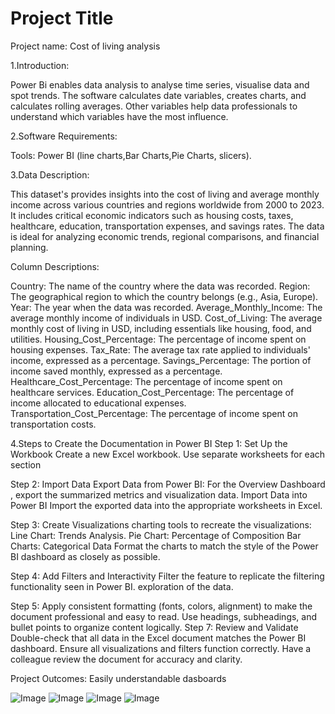 
# Project Title
Project name:
Cost of living analysis

1.Introduction:

Power Bi enables data analysis to analyse time series, visualise data and spot trends. The software calculates date variables, creates charts, and calculates rolling averages. Other variables help data professionals to understand which variables have the most influence.


2.Software Requirements:

Tools: Power BI (line charts,Bar Charts,Pie Charts, slicers).


3.Data Description:

This dataset's provides insights into the cost of living and average monthly income across various countries and regions worldwide from 2000 to 2023.
It includes critical economic indicators such as housing costs, taxes, healthcare, education, transportation expenses, and savings rates. The data is ideal for analyzing economic trends, regional comparisons, and financial planning.

Column Descriptions:

Country: The name of the country where the data was recorded.
Region: The geographical region to which the country belongs (e.g., Asia, Europe).
Year: The year when the data was recorded.
Average_Monthly_Income: The average monthly income of individuals in USD.
Cost_of_Living: The average monthly cost of living in USD, including essentials like housing, food, and utilities.
Housing_Cost_Percentage: The percentage of income spent on housing expenses.
Tax_Rate: The average tax rate applied to individuals' income, expressed as a percentage.
Savings_Percentage: The portion of income saved monthly, expressed as a percentage.
Healthcare_Cost_Percentage: The percentage of income spent on healthcare services.
Education_Cost_Percentage: The percentage of income allocated to educational expenses.
Transportation_Cost_Percentage: The percentage of income spent on transportation costs.


4.Steps to Create the Documentation in Power BI
Step 1: Set Up the Workbook
Create a new Excel workbook.
 Use separate worksheets for each section

Step 2: Import Data
Export Data from Power BI:
For the Overview Dashboard , export the summarized metrics and visualization data.
Import Data into Power BI
Import the exported data into the appropriate worksheets in Excel.

Step 3: Create Visualizations
charting tools to recreate the visualizations:
Line Chart: Trends Analysis.
Pie Chart: Percentage of Composition
Bar Charts: Categorical Data
Format the charts to match the style of the Power BI dashboard as closely as possible.

Step 4: Add Filters and Interactivity
Filter the  feature to replicate the filtering functionality seen in Power BI.
exploration of the data.

Step 5: Apply consistent formatting (fonts, colors, alignment) to make the document professional and
easy to read.
Use headings, subheadings, and bullet points to organize content logically.
Step 7: Review and Validate
Double-check that all data in the Excel document matches the Power BI dashboard.
Ensure all visualizations and filters function correctly.
Have a colleague review the document for accuracy and clarity.


Project Outcomes:
Easily understandable dasboards




![Image](https://github.com/user-attachments/assets/65024baf-4c5d-472d-88d6-0885e971a25d)
![Image](https://github.com/user-attachments/assets/5330bcf6-e539-4c32-b478-548cd5c208f6)
![Image](https://github.com/user-attachments/assets/937b3c27-fee9-4d5e-93e4-4665c3e531a8)
![Image](https://github.com/user-attachments/assets/90d20ca3-c388-4916-88b3-ced06f01f4a2)

